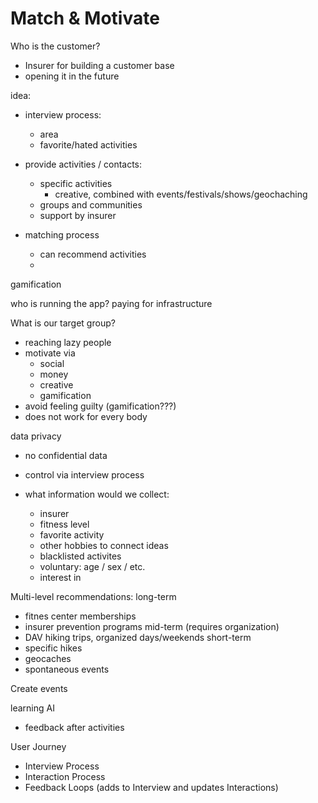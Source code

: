 # Match & Motivate

Who is the customer?
- Insurer for building a customer base
- opening it in the future



idea:
- interview process:
  - area
  - favorite/hated activities

- provide activities / contacts:
  - specific activities
    - creative, combined with events/festivals/shows/geochaching
  - groups and communities
  - support by insurer

- matching process
  - can recommend activities
  - 

gamification

who is running the app? paying for infrastructure

What is our target group?
- reaching lazy people
- motivate via 
  - social
  - money
  - creative
  - gamification
- avoid feeling guilty (gamification???)
- does not work for every body

data privacy
- no confidential data
- control via interview process

- what information would we collect:
  - insurer
  - fitness level
  - favorite activity
  - other hobbies to connect ideas
  - blacklisted activites
  - voluntary: age / sex / etc.
  - interest in 

Multi-level recommendations:
long-term
- fitnes center memberships
- insurer prevention programs 
mid-term  (requires organization)
- DAV hiking trips, organized days/weekends
short-term
- specific hikes
- geocaches
- spontaneous events

Create events

learning AI
- feedback after activities


User Journey
- Interview Process
- Interaction Process
- Feedback Loops (adds to Interview and updates Interactions)

